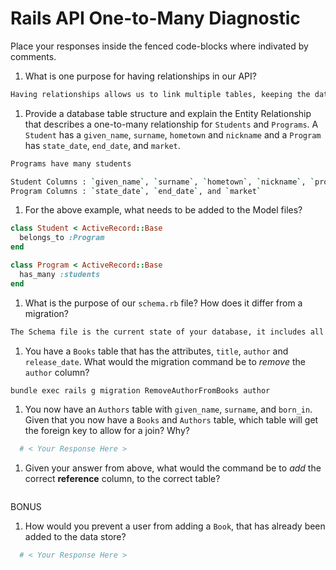 # Rails API One-to-Many Diagnostic

Place your responses inside the fenced code-blocks where indivated by comments.

1.  What is one purpose for having relationships in our API?

```sh
Having relationships allows us to link multiple tables, keeping the data consisten throughout.
```

1.  Provide a database table structure and explain the Entity Relationship
that describes a one-to-many relationship for `Students` and `Programs`.
A `Student` has a `given_name`, `surname`, `hometown` and `nickname` and a
`Program` has `state_date`, `end_date`, and `market`.

```sh
Programs have many students

Student Columns : `given_name`, `surname`, `hometown`, `nickname`, `program id`
Program Columns : `state_date`, `end_date`, and `market`
```

1.  For the above example, what needs to be added to the Model files?

```rb
class Student < ActiveRecord::Base
  belongs_to :Program
end
```

```rb
class Program < ActiveRecord::Base
  has_many :students
end
```

1.  What is the purpose of our `schema.rb` file? How does it differ from a migration?

```sh
The Schema file is the current state of your database, it includes all migrations that have occurred.
```

1.  You have a `Books` table that has the attributes, `title`, `author` and
`release_date`. What would the migration command be to _remove_ the `author`
column?

```sh
bundle exec rails g migration RemoveAuthorFromBooks author

```

1.  You now have an `Authors` table with `given_name`, `surname`, and `born_in`.
Given that you now have a `Books` and `Authors` table, which table will get the
foreign key to allow for a join? Why?

```sh
  # < Your Response Here >
```

1.  Given your answer from above, what would the command be to _add_ the correct **reference** column, to the correct table?

```sh
```

BONUS

1.  How would you prevent a user from adding a `Book`, that has already been added
to the data store?

```sh
  # < Your Response Here >
```

